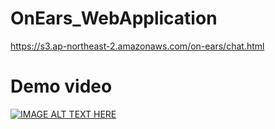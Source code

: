 # OnEars_WebApplication
https://s3.ap-northeast-2.amazonaws.com/on-ears/chat.html

# Demo video
[![IMAGE ALT TEXT HERE](https://img.youtube.com/vi/TG4rPqfI5zM/0.jpg)](https://www.youtube.com/watch?v=TG4rPqfI5zM)
